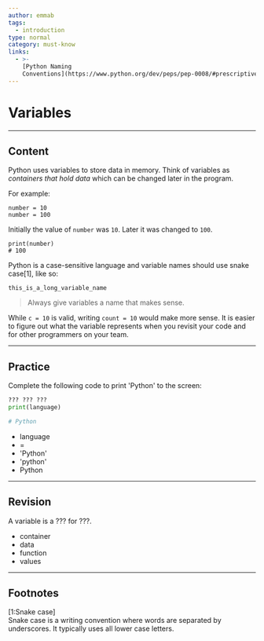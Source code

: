```yaml
---
author: emmab
tags:
  - introduction
type: normal
category: must-know
links:
  - >-
    [Python Naming
    Conventions](https://www.python.org/dev/peps/pep-0008/#prescriptive-naming-conventions){documentation}
---
```


# Variables


---

## Content

Python uses variables to store data in memory. Think of variables as *containers that hold data* which can be changed later in the program.

For example:

```plain-text
number = 10
number = 100
```

Initially the value of `number` was `10`. Later it was changed to `100`.

```plain-text
print(number)
# 100
```

Python is a case-sensitive language and variable names should use snake case[1], like so:

```plain-text
this_is_a_long_variable_name
```

> Always give variables a name that makes sense. 

While `c = 10` is valid, writing `count = 10` would make more sense. It is easier to figure out what the variable represents when you revisit your code and for other programmers on your team.


---

## Practice

Complete the following code to print 'Python' to the screen:

```python
??? ??? ???
print(language)

# Python
```

- language
- =
- 'Python'
- 'python'
- Python


---

## Revision

A variable is a ??? for ???.

- container
- data
- function
- values


---

## Footnotes

[1:Snake case]	
Snake case is a writing convention where words are separated by underscores. It typically uses all lower case letters.
 
